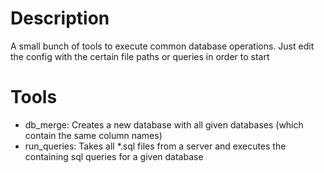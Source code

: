 # Description #
A small bunch of tools to execute common database operations.
Just edit the config with the certain file paths or queries in order to start

# Tools #
* db_merge: Creates a new database with all given databases (which contain the same column names)
* run_queries: Takes all *.sql files from a server and executes the containing sql queries for a given database
